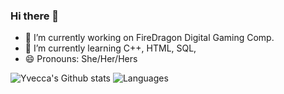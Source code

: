 ### Hi there 👋

<!--
**fke04ju/fke04ju** is a ✨ _special_ ✨ repository because its `README.md` (this file) appears on your GitHub profile.

Here are some ideas to get you started:

-->
- 🔭 I’m currently working on FireDragon Digital Gaming Comp.
- 🌱 I’m currently learning C++, HTML, SQL,
- 😄 Pronouns: She/Her/Hers
<!--
- 👯 I’m looking to collaborate on ...
- 🤔 I’m looking for help with ...
- 💬 Ask me about ...
- 📫 How to reach me: ...
- ⚡ Fun fact: ...
-->

![Yvecca's Github stats](https://github-readme-stats.vercel.app/api?username=fke04ju&theme=vue-dark&line_height=22&show_icons=true&layout=compact&hide=less)
![Languages](https://github-readme-stats.vercel.app/api/top-langs/?username=fke04ju&theme=vue-dark&line_height=22&show_icons=true&layout=compact&hide=less)